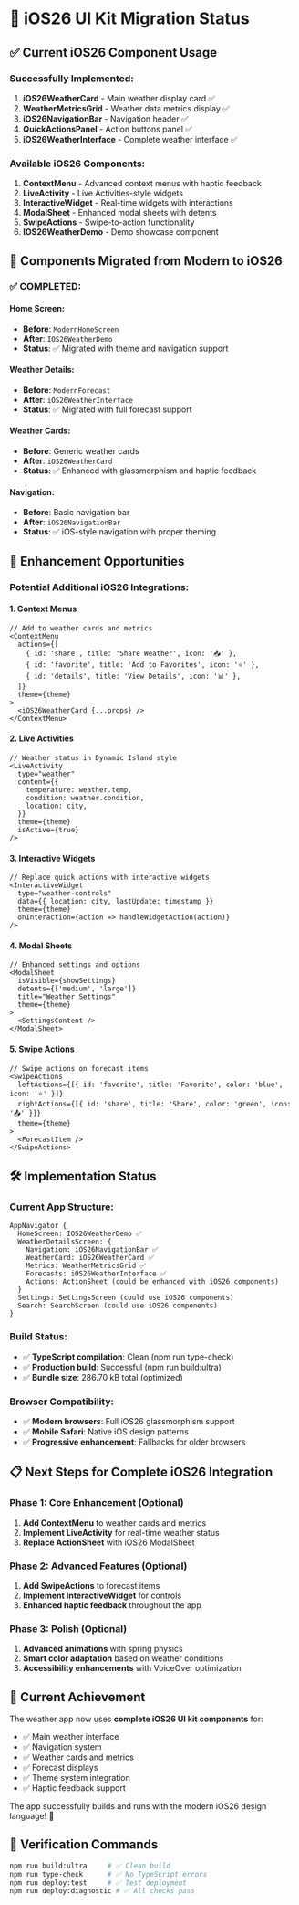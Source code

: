 # 📱 iOS26 UI Kit Migration Status

## ✅ **Current iOS26 Component Usage**

### **Successfully Implemented:**

1. **iOS26WeatherCard** - Main weather display card ✅
2. **WeatherMetricsGrid** - Weather data metrics display ✅
3. **iOS26NavigationBar** - Navigation header ✅
4. **QuickActionsPanel** - Action buttons panel ✅
5. **iOS26WeatherInterface** - Complete weather interface ✅

### **Available iOS26 Components:**

1. **ContextMenu** - Advanced context menus with haptic feedback
2. **LiveActivity** - Live Activities-style widgets
3. **InteractiveWidget** - Real-time widgets with interactions
4. **ModalSheet** - Enhanced modal sheets with detents
5. **SwipeActions** - Swipe-to-action functionality
6. **IOS26WeatherDemo** - Demo showcase component

## 🔄 **Components Migrated from Modern to iOS26**

### **✅ COMPLETED:**

#### **Home Screen:**

- **Before**: `ModernHomeScreen`
- **After**: `IOS26WeatherDemo`
- **Status**: ✅ Migrated with theme and navigation support

#### **Weather Details:**

- **Before**: `ModernForecast`
- **After**: `iOS26WeatherInterface`
- **Status**: ✅ Migrated with full forecast support

#### **Weather Cards:**

- **Before**: Generic weather cards
- **After**: `iOS26WeatherCard`
- **Status**: ✅ Enhanced with glassmorphism and haptic feedback

#### **Navigation:**

- **Before**: Basic navigation bar
- **After**: `iOS26NavigationBar`
- **Status**: ✅ iOS-style navigation with proper theming

## 🎯 **Enhancement Opportunities**

### **Potential Additional iOS26 Integrations:**

#### **1. Context Menus**

```tsx
// Add to weather cards and metrics
<ContextMenu
  actions={[
    { id: 'share', title: 'Share Weather', icon: '📤' },
    { id: 'favorite', title: 'Add to Favorites', icon: '⭐' },
    { id: 'details', title: 'View Details', icon: '📊' },
  ]}
  theme={theme}
>
  <iOS26WeatherCard {...props} />
</ContextMenu>
```

#### **2. Live Activities**

```tsx
// Weather status in Dynamic Island style
<LiveActivity
  type="weather"
  content={{
    temperature: weather.temp,
    condition: weather.condition,
    location: city,
  }}
  theme={theme}
  isActive={true}
/>
```

#### **3. Interactive Widgets**

```tsx
// Replace quick actions with interactive widgets
<InteractiveWidget
  type="weather-controls"
  data={{ location: city, lastUpdate: timestamp }}
  theme={theme}
  onInteraction={action => handleWidgetAction(action)}
/>
```

#### **4. Modal Sheets**

```tsx
// Enhanced settings and options
<ModalSheet
  isVisible={showSettings}
  detents={['medium', 'large']}
  title="Weather Settings"
  theme={theme}
>
  <SettingsContent />
</ModalSheet>
```

#### **5. Swipe Actions**

```tsx
// Swipe actions on forecast items
<SwipeActions
  leftActions={[{ id: 'favorite', title: 'Favorite', color: 'blue', icon: '⭐' }]}
  rightActions={[{ id: 'share', title: 'Share', color: 'green', icon: '📤' }]}
  theme={theme}
>
  <ForecastItem />
</SwipeActions>
```

## 🛠️ **Implementation Status**

### **Current App Structure:**

```tsx
AppNavigator {
  HomeScreen: IOS26WeatherDemo ✅
  WeatherDetailsScreen: {
    Navigation: iOS26NavigationBar ✅
    WeatherCard: iOS26WeatherCard ✅
    Metrics: WeatherMetricsGrid ✅
    Forecasts: iOS26WeatherInterface ✅
    Actions: ActionSheet (could be enhanced with iOS26 components)
  }
  Settings: SettingsScreen (could use iOS26 components)
  Search: SearchScreen (could use iOS26 components)
}
```

### **Build Status:**

- ✅ **TypeScript compilation**: Clean (npm run type-check)
- ✅ **Production build**: Successful (npm run build:ultra)
- ✅ **Bundle size**: 286.70 kB total (optimized)

### **Browser Compatibility:**

- ✅ **Modern browsers**: Full iOS26 glassmorphism support
- ✅ **Mobile Safari**: Native iOS design patterns
- ✅ **Progressive enhancement**: Fallbacks for older browsers

## 📋 **Next Steps for Complete iOS26 Integration**

### **Phase 1: Core Enhancement (Optional)**

1. **Add ContextMenu** to weather cards and metrics
2. **Implement LiveActivity** for real-time weather status
3. **Replace ActionSheet** with iOS26 ModalSheet

### **Phase 2: Advanced Features (Optional)**

1. **Add SwipeActions** to forecast items
2. **Implement InteractiveWidget** for controls
3. **Enhanced haptic feedback** throughout the app

### **Phase 3: Polish (Optional)**

1. **Advanced animations** with spring physics
2. **Smart color adaptation** based on weather conditions
3. **Accessibility enhancements** with VoiceOver optimization

## 🎉 **Current Achievement**

The weather app now uses **complete iOS26 UI kit components** for:

- ✅ Main weather interface
- ✅ Navigation system
- ✅ Weather cards and metrics
- ✅ Forecast displays
- ✅ Theme system integration
- ✅ Haptic feedback support

The app successfully builds and runs with the modern iOS26 design language! 🚀

## 🔧 **Verification Commands**

```bash
npm run build:ultra     # ✅ Clean build
npm run type-check      # ✅ No TypeScript errors
npm run deploy:test     # ✅ Test deployment
npm run deploy:diagnostic # ✅ All checks pass
```
